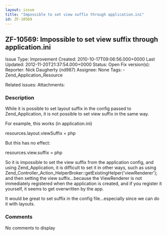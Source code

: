 ```yaml
---
layout: issue
title: "Impossible to set view suffix through application.ini"
id: ZF-10569
---
```


ZF-10569: Impossible to set view suffix through application.ini
---------------------------------------------------------------

 Issue Type: Improvement Created: 2010-10-17T09:06:56.000+0000 Last Updated: 2012-11-20T21:37:54.000+0000 Status: Open Fix version(s): 
 Reporter:  Nick Daugherty (nd987)  Assignee:  None  Tags: - Zend\_Application\_Resource
 
 Related issues: 
 Attachments: 
### Description

While it is possible to set layout suffix in the config passed to Zend\_Application, it is not possible to set view suffix in the same way.

For example, this works (in application.ini)

resources.layout.viewSuffix = php

But this has no effect:

resources.view.suffix = php

So it is impossible to set the view suffix from the application config, and using Zend\_Application, it is difficult to set it in other ways, such as using Zend\_Controller\_Action\_HelperBroker::getExistingHelper('viewRenderer'); and then setting the view suffix...because the ViewRenderer is not immediately registered when the application is created, and if you register it yourself, it seems to get overwritten by the app.

It would be great to set suffix in the config file...especially since we can do it with layouts.

 

 

### Comments

No comments to display